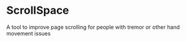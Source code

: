 # ScrollSpace
A tool to improve page scrolling for people with tremor or other hand movement issues

